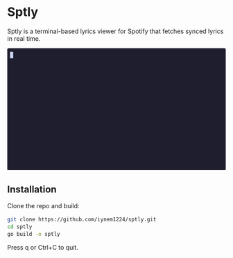 # Sptly

Sptly is a terminal-based lyrics viewer for Spotify that fetches synced lyrics in real time. 

![Demo](demo.gif)

## Installation
Clone the repo and build:
```bash
git clone https://github.com/iynem1224/sptly.git
cd sptly
go build -o sptly
```
Press q or Ctrl+C to quit.
